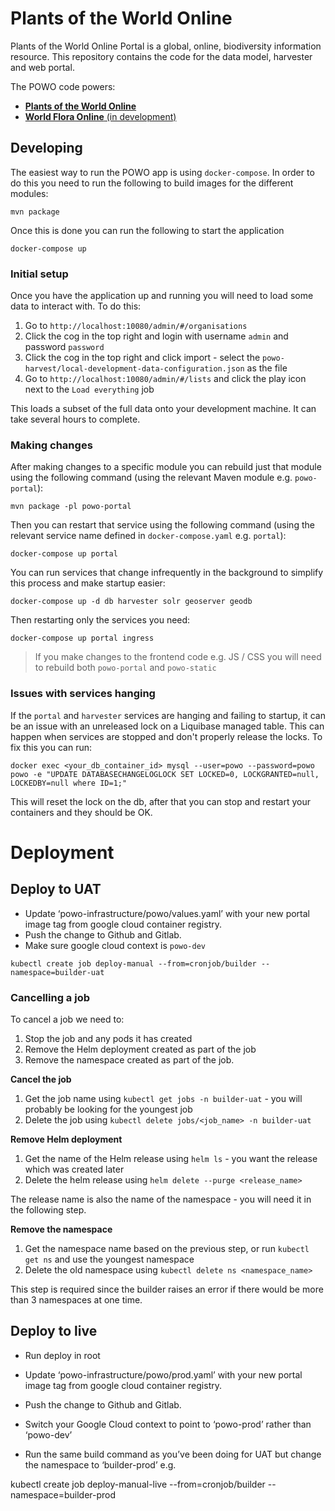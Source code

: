 Plants of the World Online
===

Plants of the World Online Portal is a global, online, biodiversity information resource. This repository contains the code for the data model, harvester and web portal.

The POWO code powers:
* [**Plants of the World Online**](http://powo.science.kew.org)
* [**World Flora Online** (in development)](http://worldfloraonline.org/)

Developing
---

The easiest way to run the POWO app is using `docker-compose`. In order to do this you need to run the following to build images for the different modules:

```
mvn package
```

Once this is done you can run the following to start the application

```
docker-compose up
```

### Initial setup

Once you have the application up and running you will need to load some data to interact with. To do this:

1. Go to `http://localhost:10080/admin/#/organisations`
2. Click the cog in the top right and login with username `admin` and password `password`
3. Click the cog in the top right and click import - select the `powo-harvest/local-development-data-configuration.json` as the file
4. Go to `http://localhost:10080/admin/#/lists` and click the play icon next to the `Load everything` job

This loads a subset of the full data onto your development machine. It can take several hours to complete.

### Making changes

After making changes to a specific module you can rebuild just that module using the following command (using the relevant Maven module e.g. `powo-portal`):

```
mvn package -pl powo-portal
```

Then you can restart that service using the following command (using the relevant service name defined in `docker-compose.yaml` e.g. `portal`):

```
docker-compose up portal
```

You can run services that change infrequently in the background to simplify this process and make startup easier:

```
docker-compose up -d db harvester solr geoserver geodb
```

Then restarting only the services you need:

```
docker-compose up portal ingress
```

> If you make changes to the frontend code e.g. JS / CSS you will need to rebuild both `powo-portal` and `powo-static`


### Issues with services hanging

If the `portal` and `harvester` services are hanging and failing to startup, it can be an issue with an unreleased lock on a Liquibase managed table. This can happen when services are stopped and don't properly release the locks. To fix this you can run:

```
docker exec <your_db_container_id> mysql --user=powo --password=powo powo -e "UPDATE DATABASECHANGELOGLOCK SET LOCKED=0, LOCKGRANTED=null, LOCKEDBY=null where ID=1;"
```

This will reset the lock on the db, after that you can stop and restart your containers and they should be OK.


Deployment
===

Deploy to UAT
---
 
* Update ‘powo-infrastructure/powo/values.yaml’ with your new portal image tag from google cloud container registry.
* Push the change to Github and Gitlab.
* Make sure google cloud context is `powo-dev`

`kubectl create job deploy-manual --from=cronjob/builder --namespace=builder-uat`

### Cancelling a job

To cancel a job we need to:

1. Stop the job and any pods it has created
2. Remove the Helm deployment created as part of the job
3. Remove the namespace created as part of the job.

**Cancel the job**

1. Get the job name using `kubectl get jobs -n builder-uat` - you will probably be looking for the youngest job
2. Delete the job using `kubectl delete jobs/<job_name> -n builder-uat`

**Remove Helm deployment**

1. Get the name of the Helm release using `helm ls` - you want the release which was created later
2. Delete the helm release using `helm delete --purge <release_name>`

The release name is also the name of the namespace - you will need it in the following step.

**Remove the namespace**

1. Get the namespace name based on the previous step, or run `kubectl get ns` and use the youngest namespace 
2. Delete the old namespace using `kubectl delete ns <namespace_name>`

This step is required since the builder raises an error if there would be more than 3 namespaces at one time.
 
Deploy to live
---
 
* Run deploy in root

* Update ‘powo-infrastructure/powo/prod.yaml’ with your new portal image tag from google cloud container registry.

* Push the change to Github and Gitlab.

* Switch your Google Cloud context to point to ‘powo-prod’ rather than ‘powo-dev’

* Run the same build command as you’ve been doing for UAT but change the namespace to ‘builder-prod’ e.g.

kubectl create job deploy-manual-live --from=cronjob/builder --namespace=builder-prod
 